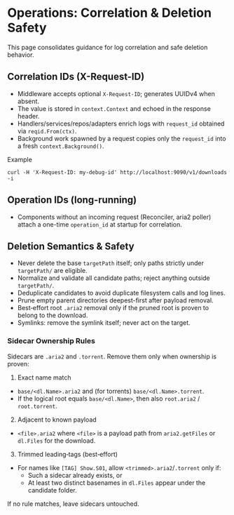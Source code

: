 # Operations: Correlation & Deletion Safety

This page consolidates guidance for log correlation and safe deletion behavior.

## Correlation IDs (X-Request-ID)

- Middleware accepts optional `X-Request-ID`; generates UUIDv4 when absent.
- The value is stored in `context.Context` and echoed in the response header.
- Handlers/services/repos/adapters enrich logs with `request_id` obtained via `reqid.From(ctx)`.
- Background work spawned by a request copies only the `request_id` into a fresh `context.Background()`.

Example

```
curl -H 'X-Request-ID: my-debug-id' http://localhost:9090/v1/downloads -i
```

## Operation IDs (long-running)

- Components without an incoming request (Reconciler, aria2 poller) attach a one-time `operation_id` at startup for correlation.

## Deletion Semantics & Safety

- Never delete the base `targetPath` itself; only paths strictly under `targetPath/` are eligible.
- Normalize and validate all candidate paths; reject anything outside `targetPath/`.
- Deduplicate candidates to avoid duplicate filesystem calls and log lines.
- Prune empty parent directories deepest-first after payload removal.
- Best‑effort root `.aria2` removal only if the pruned root is proven to belong to the download.
- Symlinks: remove the symlink itself; never act on the target.

### Sidecar Ownership Rules

Sidecars are `.aria2` and `.torrent`. Remove them only when ownership is proven:

1) Exact name match
- `base/<dl.Name>.aria2` and (for torrents) `base/<dl.Name>.torrent`.
- If the logical root equals `base/<dl.Name>`, then also `root.aria2` / `root.torrent`.

2) Adjacent to known payload
- `<file>.aria2` where `<file>` is a payload path from `aria2.getFiles` or `dl.Files` for the download.

3) Trimmed leading‑tags (best‑effort)
- For names like `[TAG] Show.S01`, allow `<trimmed>.aria2`/`.torrent` only if:
  - Such a sidecar already exists, or
  - At least two distinct basenames in `dl.Files` appear under the candidate folder.

If no rule matches, leave sidecars untouched.
